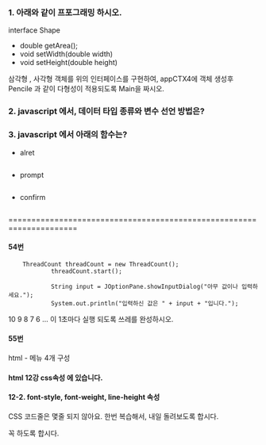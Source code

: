 ### 1. 아래와 같이 프포그래밍 하시오.
interface Shape
- double getArea();
- void setWidth(double width)
- void setHeight(double height)


삼각형 , 사각형 객체를 위의 인터페이스를 구현하여, 
appCTX4에 객체 생성후 Pencile 과 같이 다형성이 적용되도록 Main을 짜시오.

### 2. javascript 에서, 데이터 타입 종류와 변수 선언 방법은?
### 3. javascript 에서 아래의 함수는?
- alret
```

```
- prompt
```
```
- confirm
```
```

=====================================================================
#### 54번

        ThreadCount threadCount = new ThreadCount();
                threadCount.start();
                
                String input = JOptionPane.showInputDialog("아무 값이나 입력하세요."); 
                System.out.println("입력하신 값은 " + input + "입니다.");
10 9 8 7 6 ... 이 1초마다 실행 되도록 쓰레를 완성하시오.

#### 55번
html - 메뉴 4개 구성 

#### html 12강 css속성 에 있습니다. 
####  12-2. font-style, font-weight, line-height 속성 
CSS 코드줄은 몇줄 되지 않아요. 
한번 복습해서, 내일 돌려보도록 합시다.

꼭 하도록 합시다.